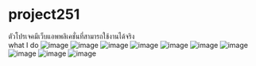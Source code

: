 # project251
ตัวโปรเจคมีเว็บแอพพลิเคชั่นที่สามารถใช้งานได้จริง\
what I do
![image](https://user-images.githubusercontent.com/123469106/229358124-e8559b95-3c1b-49bc-94d5-418a00dca7b2.png)
![image](https://user-images.githubusercontent.com/123469106/229358178-72272465-cd9b-4475-aeb0-bfa1c64298ce.png)
![image](https://user-images.githubusercontent.com/123469106/229358192-c2dab4c1-20f9-4d20-b702-d850abb70ae9.png)
![image](https://user-images.githubusercontent.com/123469106/229358209-bf67048b-ddd9-4a7f-ab02-98ec68a35c1e.png)
![image](https://user-images.githubusercontent.com/123469106/229358224-71ec4a68-7518-4d04-85b6-9c5b67db53c7.png)
![image](https://user-images.githubusercontent.com/123469106/229358257-3c286c2b-5821-4ac9-a7b6-792f682046a7.png)
![image](https://user-images.githubusercontent.com/123469106/229358286-5a032d34-b585-43ea-8a0c-90397bd19144.png)
![image](https://user-images.githubusercontent.com/123469106/229358304-6bc94647-dc25-4006-8667-4588b8c7c00f.png)
![image](https://user-images.githubusercontent.com/123469106/229358323-36394e5e-48c0-4a2a-b23d-1fd9f7038055.png)
![image](https://user-images.githubusercontent.com/123469106/229358354-bd9ced40-bb05-4b04-9339-c336a687e43f.png)


